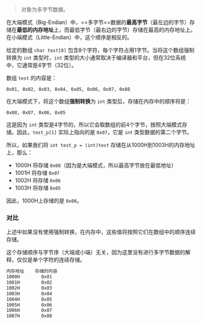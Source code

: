 > 对象为多字节数据。

在大端模式（Big-Endian）中，==多字节==数据的**最高字节**（最左边的字节）存储在**最低的内存地址**上，而最低字节（最右边的字节）存储在最高的内存地址上。在小端模式（Little-Endian）中，这个顺序是相反的。

给定的数组 `char test[8]` 包含8个字符，每个字符占用1字节。当将这个数组强制转换为 `int` 类型时，`int` 类型的大小通常取决于编译器和平台，但在32位系统中，它通常是4字节（32位）。

数组 `test` 的内容是：

```
0x01, 0x02, 0x03, 0x04, 0x05, 0x06, 0x07, 0x08
```

在大端模式下，将这个数组**强制转换**为 `int` 类型后，存储在内存中的顺序将是：

```
0x08, 0x07, 0x06, 0x05
```

这是因为 `int` 类型是4字节的，所以它会取数组的前4个字节，按照大端模式存储。因此，`test_p[1]` 实际上指向的是 `0x07`，它是 `int` 类型数据的第二个字节。

所以，如果我们将 `int test_p = (int)test` 存储在从1000H到1003H的内存地址上，那么：

- 1000H 将存储 `0x08`（因为是大端模式，所以最高字节放在最低地址）
- 1001H 将存储 `0x07`
- 1002H 将存储 `0x06`
- 1003H 将存储 `0x05`

因此，1000H上存储的是 `0x08`。

### 对比

上述中如果没有使用强制转换，在内存中，这些值将按照它们在数组中的顺序连续存储。

这个存储顺序与字节序（大端或小端）无关，因为这里没有进行多字节数据的解释，仅仅是单个字符的连续存储。

```markdown
内存地址    存储的内容
1000H        0x01
1001H        0x02
1002H        0x03
1003H        0x04
1004H        0x05
1005H        0x06
1006H        0x07
1007H        0x08
```
